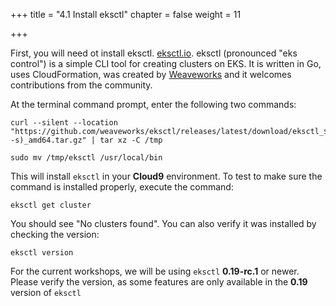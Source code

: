 +++
title = "4.1 Install eksctl"
chapter = false
weight = 11

+++

First, you will need ot install eksctl. [eksctl.io](https://eksctl.io/introduction/#installation). eksctl (pronounced "eks control") is a simple CLI tool for creating clusters on EKS. It is written in Go, uses CloudFormation, was created by [Weaveworks](https://weave.works) and it welcomes contributions from the community. 

At the terminal command prompt, enter the following two commands:

```
curl --silent --location "https://github.com/weaveworks/eksctl/releases/latest/download/eksctl_$(uname -s)_amd64.tar.gz" | tar xz -C /tmp
```

```
sudo mv /tmp/eksctl /usr/local/bin
```

This will install `eksctl` in your **Cloud9** environment. To test to make sure the command is installed properly, execute the command:

```
eksctl get cluster
```

You should see "No clusters found". You can also verify it was installed by checking the version:

```
eksctl version
```

For the current workshops, we will be using `eksctl` **0.19-rc.1** or newer. Please verify the version, as some features are only available in the **0.19** version of `eksctl`

